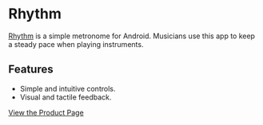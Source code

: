 Rhythm
=====

[Rhythm](https://play.google.com/store/apps/details?id=com.javonharper.rhythm) is a simple metronome for Android. Musicians use this app to keep a steady pace when playing instruments.

Features
----

* Simple and intuitive controls.
* Visual and tactile feedback.

[View the Product Page](https://play.google.com/store/apps/details?id=com.javonharper.rhythm)
